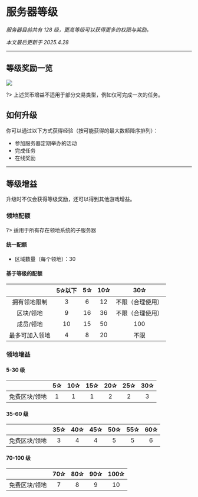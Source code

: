 # 服务器等级

*服务器目前共有 128 级，更高等级可以获得更多的权限与奖励。*

*本文最后更新于 2025.4.28*

----------

## 等级奖励一览


![](https://assets-docs.usolia.net/docs.usolia.net/images/mechanisms/levels.png)

?> 上述货币增益不适用于部分交易类型，例如仅可完成一次的任务。


## 如何升级

你可以通过以下方式获得经验（按可能获得的最大数额降序排列）：

 - 参加服务器定期举办的活动
 - 完成任务
 - 在线奖励

----------

## 等级增益

升级时不仅会获得等级奖励，还可以得到其他游戏增益。

### 领地配额

?>  适用于所有存在领地系统的子服务器

#### 统一配额

- 区域数量（每个领地）：30

#### 基于等级的配额

|         | 5✰以下 | 5✰  | 10✰ |   30✰    |
| :-----: | :--: | :-: | :-: | :------: |
| 拥有领地限制  |  3   |  6  | 12  | 不限（合理使用） |
|  区块/领地  |  9   | 16  | 36  | 不限（合理使用） |
|  成员/领地  |  10  | 15  | 50  |   100    |
| 最多可加入领地 |  4   |  8  | 20  |    不限    |

### 领地增益

#### 5-30 级

|         | 5✰  | 10✰ | 15✰ | 20✰ | 25✰ | 30✰ |
| :-----: | :-: | :-: | :-: | :-: | :-: | :-: |
| 免费区块/领地 |  1  |  1  |  1  |  2  |  2  |  3  |

#### 35-60 级

|         | 35✰ | 40✰ | 45✰ | 50✰ | 55✰ | 60✰ |
| :-----: | :-: | :-: | :-: | :-: | :-: | :-: |
| 免费区块/领地 |  3  |  4  |  4  |  5  |  5  |  6  |


#### 70-100 级

|         | 70✰ | 80✰ | 90✰ | 100✰ |
| :-----: | :-: | :-: | :-: | :--: |
| 免费区块/领地 |  7  |  8  |  9  |  10  |
